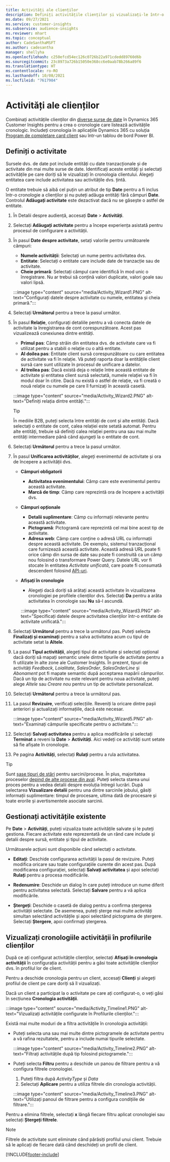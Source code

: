 ```yaml
---
title: Activități ale clienților
description: Definiți activitățile clienților și vizualizați-le într-o cronologie pe profilurile clienților.
ms.date: 09/27/2021
ms.service: customer-insights
ms.subservice: audience-insights
ms.reviewer: mhart
ms.topic: conceptual
author: CadeSanthaMSFT
ms.author: cadesantha
manager: shellyha
ms.openlocfilehash: c250efcd54ec126c0726b22a971cdedd89760d6b
ms.sourcegitcommit: 23c8973a726b15050e368cc6e0aab78b266a89f6
ms.translationtype: HT
ms.contentlocale: ro-RO
ms.lasthandoff: 10/08/2021
ms.locfileid: "7617984"
---
```

# <a name="customer-activities"></a>Activități ale clienților

Combinați activitățile clienților din [diverse surse de date](data-sources.md) în Dynamics 365 Customer Insights pentru a crea o cronologie care listează activitățile cronologic. Includeți cronologia în aplicațiile Dynamics 365 cu soluția [Program de completare card client](customer-card-add-in.md) sau într-un tablou de bord Power BI.

## <a name="define-an-activity"></a>Definiți o activitate

Sursele dvs. de date pot include entități cu date tranzacționale și de activitate din mai multe surse de date. Identificați aceste entități și selectați activitățile pe care doriți să le vizualizați în cronologia clientului. Alegeți entitatea care include activitatea sau activitățile dvs. țintă.

O entitate trebuie să aibă cel puțin un atribut de tip **Date** pentru a fi inclus într-o cronologie a clienților și nu puteți adăuga entități fără câmpuri **Date**. Controlul **Adăugați activitate** este dezactivat dacă nu se găsește o astfel de entitate.

1. În Detalii despre audiență, accesați **Date** > **Activități**.

1. Selectați **Adăugați activitate** pentru a începe experiența asistată pentru procesul de configurare a activității.

1. În pasul **Date despre activitate**, setați valorile pentru următoarele câmpuri:

   - **Numele activității**: Selectați un nume pentru activitatea dvs.
   - **Entitate**: Selectați o entitate care include date de tranzacție sau de activitate.
   - **Cheie primară**: Selectați câmpul care identifică în mod unic o înregistrare. Nu ar trebui să conțină valori duplicate, valori goale sau valori lipsă.

   :::image type="content" source="media/Activity_Wizard1.PNG" alt-text="Configurați datele despre activitate cu numele, entitatea și cheia primară.":::

1. Selectați **Următorul** pentru a trece la pasul următor.

1. În pasul **Relație**, configurați detaliile pentru a vă conecta datele de activitate la înregistrarea de cont corespunzătoare. Acest pas vizualizează conexiunea dintre entități.  

   - **Primul pas**: Câmp străin din entitatea dvs. de activitate care va fi utilizat pentru a stabili o relație cu o altă entitate.
   - **Al doilea pas**: Entitate client sursă corespunzătoare cu care entitatea de activitate va fi în relație. Vă puteți raporta doar la entitățile client sursă care sunt utilizate în procesul de unificare a datelor.
   - **Al treilea pas**: Dacă există deja o relație între această entitate de activitate și entitatea client sursă selectată, numele relației va fi în modul doar în citire. Dacă nu există o astfel de relație, va fi creată o nouă relație cu numele pe care îl furnizați în această casetă.

   :::image type="content" source="media/Activity_Wizard2.PNG" alt-text="Definiți relația dintre entități.":::

   > [!TIP]
   > În mediile B2B, puteți selecta între entități de cont și alte entități. Dacă selectați o entitate de cont, calea relației este setată automat. Pentru alte entități, trebuie să definiți calea relației pentru una sau mai multe entități intermediare până când ajungeți la o entitate de cont.

1. Selectați **Următorul** pentru a trece la pasul următor. 

1. În pasul **Unificarea activităților**, alegeți evenimentul de activitate și ora de începere a activității dvs. 
   - **Câmpuri obligatorii**
      - **Activitatea evenimentului**: Câmp care este evenimentul pentru această activitate.
      - **Marcă de timp**: Câmp care reprezintă ora de începere a activității dvs.

   - **Câmpuri opționale**
      - **Detalii suplimentare**: Câmp cu informații relevante pentru această activitate.
      - **Pictogramă**: Pictogramă care reprezintă cel mai bine acest tip de activitate.
      - **Adresa web**: Câmp care conține o adresă URL cu informații despre această activitate. De exemplu, sistemul tranzacțional care furnizează această activitate. Această adresă URL poate fi orice câmp din sursa de date sau poate fi construită ca un câmp nou folosind o transformare Power Query. Datele URL vor fi stocate în entitatea *Activitate unificată*, care poate fi consumată descendent folosind [API-uri](apis.md).

   - **Afișați în cronologie**
      - Alegeți dacă doriți să arătați această activitate în vizualizarea cronologiei pe profilele clienților dvs. Selectați **Da** pentru a arăta activitatea în cronologie sau **Nu** să-l ascundă.

      :::image type="content" source="media/Activity_Wizard3.PNG" alt-text="Specificați datele despre activitatea clienților într-o entitate de activitate unificată.":::

1. Selectați **Următorul** pentru a trece la următorul pas. Puteți selecta **Finalizați și examinați** pentru a salva activitatea acum cu tipul de activitate setat la **Altele**. 

1. La pasul **Tipul activității**, alegeți tipul de activitate și selectați opțional dacă doriți să mapați semantic unele dintre tipurile de activitate pentru a fi utilizate în alte zone ale Customer Insights. În prezent, tipuri de activități *Feedback*, *Loialitate*, *SalesOrder*, *SalesOrderLine* și *Abonament* pot fi mapate semantic după acceptarea mapării câmpurilor. Dacă un tip de activitate nu este relevant pentru noua activitate, puteți alege *Altele* sau *Creare nou* pentru un tip de activitate personalizat.

1. Selectați **Următorul** pentru a trece la următorul pas. 

1. La pasul **Revizuire**, verificați selecțiile. Reveniți la oricare dintre pașii anteriori și actualizați informațiile, dacă este necesar.

   :::image type="content" source="media/Activity_Wizard5.PNG" alt-text="Examinați câmpurile specificate pentru o activitate.":::
   
1. Selectați **Salvați activitatea** pentru a aplica modificările și selectați **Terminat** a reveni la **Date** > **Activități**. Aici vedeți ce activități sunt setate să fie afișate în cronologie. 

1. Pe pagina **Activități**, selectați **Rulați** pentru a rula activitatea. 

> [!TIP]
> Sunt [șase tipuri de stări](system.md#status-types) pentru sarcini/procese. În plus, majoritatea proceselor [depind de alte procese din aval](system.md#refresh-policies). Puteți selecta starea unui proces pentru a vedea detalii despre evoluția întregii lucrări. După selectarea **Vizualizare detalii** pentru una dintre sarcinile jobului, găsiți informații suplimentare: timpul de procesare, ultima dată de procesare și toate erorile și avertismentele asociate sarcinii.


## <a name="manage-existing-activities"></a>Gestionați activitățile existente

Pe **Date** > **Activități**, puteți vizualiza toate activitățile salvate și le puteți gestiona. Fiecare activitate este reprezentată de un rând care include și detalii despre sursă, entitate și tipul de activitate.

Următoarele acțiuni sunt disponibile când selectați o activitate. 

- **Editați**: Deschide configurarea activității la pasul de revizuire. Puteți modifica oricare sau toate configurațiile curente din acest pas. După modificarea configurației, selectați **Salvați activitatea** și apoi selectați **Rulați** pentru a procesa modificările.

- **Redenumire**: Deschide un dialog în care puteți introduce un nume diferit pentru activitatea selectată. Selectați **Salvare** pentru a vă aplica modificările.

- **Ștergeți**: Deschide o casetă de dialog pentru a confirma ștergerea activității selectate. De asemenea, puteți șterge mai multe activități simultan selectând activitățile și apoi selectând pictograma de ștergere. Selectați **Ștergere**, apoi confirmați ștergerea.

## <a name="view-activity-timelines-on-customer-profiles"></a>Vizualizați cronologiile activității în profilurile clienților

După ce ați configurat activitățile clienților, selectați **Afișați în cronologia activității** în configurația activității pentru a găsi toate activitățile clienților dvs. în profilul lor de client.

Pentru a deschide cronologia pentru un client, accesați **Clienți** și alegeți profilul de client pe care doriți să îl vizualizați.

Dacă un client a participat la o activitate pe care ați configurat-o, o veți găsi în secțiunea **Cronologia activității**.

:::image type="content" source="media/Activity_Timeline1.PNG" alt-text="Vizualizați activitățile configurate în Profilurile clienților.":::

Există mai multe moduri de a filtra activitățile în cronologia activității:

- Puteți selecta una sau mai multe dintre pictogramele de activitate pentru a vă rafina rezultatele, pentru a include numai tipurile selectate.

  :::image type="content" source="media/Activity_Timeline2.PNG" alt-text="Filtrați activitățile după tip folosind pictogramele.":::

- Puteți selecta **Filtru** pentru a deschide un panou de filtrare pentru a vă configura filtrele cronologiei.

   1. Puteți filtra după *ActivityType* și *Data*
   1. Selectați **Aplicare** pentru a utiliza filtrele din cronologia activității.

   :::image type="content" source="media/Activity_Timeline3.PNG" alt-text="Utilizați panoul de filtrare pentru a configura condițiile de filtrare.":::

Pentru a elimina filtrele, selectați **x** lângă fiecare filtru aplicat cronologiei sau selectați **Ștergeți filtrele**.


> [!NOTE]
> Filtrele de activitate sunt eliminate când părăsiți profilul unui client. Trebuie să le aplicați de fiecare dată când deschideți un profil de client.

[!INCLUDE[footer-include](../includes/footer-banner.md)]
